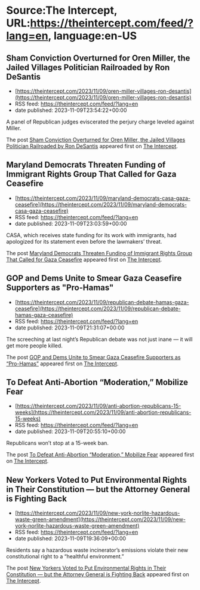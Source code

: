 # Source:The Intercept, URL:https://theintercept.com/feed/?lang=en, language:en-US

## Sham Conviction Overturned for Oren Miller, the Jailed Villages Politician Railroaded by Ron DeSantis
 - [https://theintercept.com/2023/11/09/oren-miller-villages-ron-desantis](https://theintercept.com/2023/11/09/oren-miller-villages-ron-desantis)
 - RSS feed: https://theintercept.com/feed/?lang=en
 - date published: 2023-11-09T23:54:22+00:00

<p>A panel of Republican judges eviscerated the perjury charge leveled against Miller.</p>
<p>The post <a href="https://theintercept.com/2023/11/09/oren-miller-villages-ron-desantis/" rel="nofollow">Sham Conviction Overturned for Oren Miller, the Jailed Villages Politician Railroaded by Ron DeSantis</a> appeared first on <a href="https://theintercept.com" rel="nofollow">The Intercept</a>.</p>

## Maryland Democrats Threaten Funding of Immigrant Rights Group That Called for Gaza Ceasefire
 - [https://theintercept.com/2023/11/09/maryland-democrats-casa-gaza-ceasefire](https://theintercept.com/2023/11/09/maryland-democrats-casa-gaza-ceasefire)
 - RSS feed: https://theintercept.com/feed/?lang=en
 - date published: 2023-11-09T23:03:59+00:00

<p>CASA, which receives state funding for its work with immigrants, had apologized for its statement even before the lawmakers’ threat.</p>
<p>The post <a href="https://theintercept.com/2023/11/09/maryland-democrats-casa-gaza-ceasefire/" rel="nofollow">Maryland Democrats Threaten Funding of Immigrant Rights Group That Called for Gaza Ceasefire</a> appeared first on <a href="https://theintercept.com" rel="nofollow">The Intercept</a>.</p>

## GOP and Dems Unite to Smear Gaza Ceasefire Supporters as "Pro-Hamas"
 - [https://theintercept.com/2023/11/09/republican-debate-hamas-gaza-ceasefire](https://theintercept.com/2023/11/09/republican-debate-hamas-gaza-ceasefire)
 - RSS feed: https://theintercept.com/feed/?lang=en
 - date published: 2023-11-09T21:31:07+00:00

<p>The screeching at last night’s Republican debate was not just inane — it will get more people killed.</p>
<p>The post <a href="https://theintercept.com/2023/11/09/republican-debate-hamas-gaza-ceasefire/" rel="nofollow">GOP and Dems Unite to Smear Gaza Ceasefire Supporters as &#8220;Pro-Hamas&#8221;</a> appeared first on <a href="https://theintercept.com" rel="nofollow">The Intercept</a>.</p>

## To Defeat Anti-Abortion “Moderation,” Mobilize Fear
 - [https://theintercept.com/2023/11/09/anti-abortion-republicans-15-weeks](https://theintercept.com/2023/11/09/anti-abortion-republicans-15-weeks)
 - RSS feed: https://theintercept.com/feed/?lang=en
 - date published: 2023-11-09T20:55:10+00:00

<p>Republicans won’t stop at a 15-week ban.</p>
<p>The post <a href="https://theintercept.com/2023/11/09/anti-abortion-republicans-15-weeks/" rel="nofollow">To Defeat Anti-Abortion “Moderation,” Mobilize Fear</a> appeared first on <a href="https://theintercept.com" rel="nofollow">The Intercept</a>.</p>

## New Yorkers Voted to Put Environmental Rights in Their Constitution — but the Attorney General is Fighting Back
 - [https://theintercept.com/2023/11/09/new-york-norlite-hazardous-waste-green-amendment](https://theintercept.com/2023/11/09/new-york-norlite-hazardous-waste-green-amendment)
 - RSS feed: https://theintercept.com/feed/?lang=en
 - date published: 2023-11-09T19:36:09+00:00

<p>Residents say a hazardous waste incinerator’s emissions violate their new constitutional right to a “healthful environment.” </p>
<p>The post <a href="https://theintercept.com/2023/11/09/new-york-norlite-hazardous-waste-green-amendment/" rel="nofollow">New Yorkers Voted to Put Environmental Rights in Their Constitution — but the Attorney General is Fighting Back</a> appeared first on <a href="https://theintercept.com" rel="nofollow">The Intercept</a>.</p>

